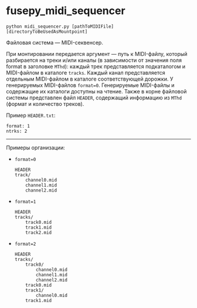 # fusepy_midi_sequencer

```
python midi_sequencer.py [pathToMIDIFile] [directoryToBeUsedAsMountpoint]
```

Файловая система — MIDI-секвенсер. 

При монтировании передается аргумент — путь к MIDI-файлу, который разбирается на треки и/или каналы (в зависимости от значения поля format в заголовке `MThd`): каждый трек представляется подкаталогом и MIDI-файлом в каталоге `tracks`. Каждый канал представляется отдельным MIDI-файлом в каталоге соответствующей дорожки. У генерируемых MIDI-файлов `format=0`. Генерируемые MIDI-файлы и содержащие их каталоги доступны на чтение. Также в корне файловой системы представлен файл `HEADER`, содержащий информацию из `MThd` (формат и количество треков).

Пример `HEADER.txt`:
```        
format: 1 
ntrks: 2
```
---
Примеры организации:
- `format=0`
    ```
    HEADER
    track/
        channel0.mid
        channel1.mid
        channel2.mid
    ```
            
- `format=1`
    ```
    HEADER
    tracks/
        track0.mid
        track1.mid
        track2.mid
    ```
            
- `format=2`
    ```
    HEADER
    tracks/
        track0/
            channel0.mid
            channel1.mid
            channel2.mid
        track0.mid
        track1/
            channel0.mid
        track1.mid
    ```

